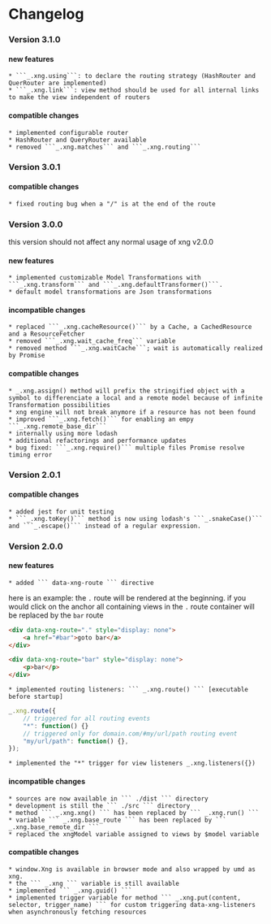 # Changelog

### Version 3.1.0

#### new features
	* ```_.xng.using```: to declare the routing strategy (HashRouter and QuerRouter are implemented) 
	* ```_.xng.link```: view method should be used for all internal links to make the view independent of routers

#### compatible changes
	* implemented configurable router
	* HashRouter and QueryRouter available
	* removed ```_.xng.matches``` and ```_.xng.routing```

### Version 3.0.1

#### compatible changes
	* fixed routing bug when a "/" is at the end of the route

### Version 3.0.0
this version should not affect any normal usage of xng v2.0.0
	
#### new features
	* implemented customizable Model Transformations with ```_.xng.transform``` and ```_.xng.defaultTransformer()```.
	* default model transformations are Json transformations
	
#### incompatible changes
	* replaced ```_.xng.cacheResource()``` by a Cache, a CachedResource and a ResourceFetcher
	* removed ```_.xng.wait_cache_freq``` variable
	* removed method ```_.xng.waitCache```; wait is automatically realized by Promise
	
#### compatible changes
	* _.xng.assign() method will prefix the stringified object with a symbol to differenciate a local and a remote model because of infinite Transformation possibilities
	* xng engine will not break anymore if a resource has not been found
	* improved ```_.xng.fetch()``` for enabling an empy ```_.xng.remote_base_dir```
	* internally using more lodash
	* additional refactorings and performance updates
	* bug fixed: ```_.xng.require()``` multiple files Promise resolve timing error 

### Version 2.0.1
	
#### compatible changes
	* added jest for unit testing
	* ```_.xng.toKey()``` method is now using lodash's ```_.snakeCase()``` and ```_.escape()``` instead of a regular expression.


### Version 2.0.0

#### new features
	* added ``` data-xng-route ``` directive
	
here is an example: the ``` . ``` route will be rendered at the 
beginning. if you would click on the anchor all containing 
views in the ``` . ``` route container will be replaced by the ``` bar ``` route  
	
``` html
<div data-xng-route="." style="display: none">
	<a href="#bar">goto bar</a>
</div>

<div data-xng-route="bar" style="display: none">
	<p>bar</p>
</div>
``` 
	* implemented routing listeners: ``` _.xng.route() ``` [executable before startup]
	
``` javascript
_.xng.route({
	// triggered for all routing events
	"*": function() {}
	// triggered only for domain.com/#my/url/path routing event
	"my/url/path": function() {},  
});
``` 
	* implemented the "*" trigger for view listeners _.xng.listeners({})

 
 
#### incompatible changes
	* sources are now available in ``` ./dist ``` directory
	* development is still the ``` ./src ``` directory
	* method ``` _.xng.xng() ``` has been replaced by ``` _.xng.run() ```
	* variable ``` _.xng.base_route ``` has been replaced by ``` _.xng.base_remote_dir ```
	* replaced the xngModel variable assigned to views by $model variable
	
#### compatible changes
	* window.Xng is available in browser mode and also wrapped by umd as xng.
	* the ``` _.xng ``` variable is still available
	* implemented ``` _.xng.guid() ```
	* implemented trigger variable for method ``` _.xng.put(content, selector, trigger_name) ``` for custom triggering data-xng-listeners when asynchronously fetching resources 

